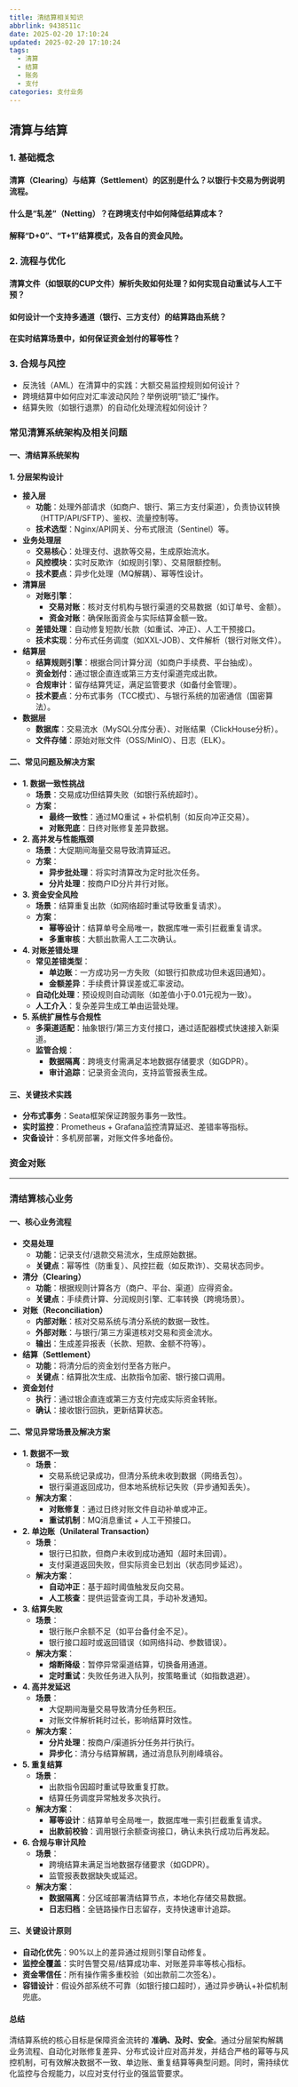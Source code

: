 ```yaml
---
title: 清结算相关知识
abbrlink: 9438511c
date: 2025-02-20 17:10:24
updated: 2025-02-20 17:10:24
tags:
  - 清算
  - 结算
  - 账务
  - 支付
categories: 支付业务
---
```


## **清算与结算**

<!-- more -->

### 1. **基础概念**
#### 清算（Clearing）与结算（Settlement）的区别是什么？以银行卡交易为例说明流程。
#### 什么是“轧差”（Netting）？在跨境支付中如何降低结算成本？
#### 解释“D+0”、“T+1”结算模式，及各自的资金风险。

### 2. **流程与优化**
#### 清算文件（如银联的CUP文件）解析失败如何处理？如何实现自动重试与人工干预？
#### 如何设计一个支持多通道（银行、三方支付）的结算路由系统？
#### 在实时结算场景中，如何保证资金划付的幂等性？

### 3. **合规与风控**
- 反洗钱（AML）在清算中的实践：大额交易监控规则如何设计？
- 跨境结算中如何应对汇率波动风险？举例说明“锁汇”操作。
- 结算失败（如银行退票）的自动化处理流程如何设计？

### 常见清算系统架构及相关问题

#### **一、清结算系统架构**
**1. 分层架构设计**
- **接入层**  
   - **功能**：处理外部请求（如商户、银行、第三方支付渠道），负责协议转换（HTTP/API/SFTP）、鉴权、流量控制等。  
   - **技术选型**：Nginx/API网关、分布式限流（Sentinel）等。
- **业务处理层**  
   - **交易核心**：处理支付、退款等交易，生成原始流水。  
   - **风控模块**：实时反欺诈（如规则引擎）、交易限额控制。  
   - **技术要点**：异步化处理（MQ解耦）、幂等性设计。
- **清算层**  
   - **对账引擎**：  
     - **交易对账**：核对支付机构与银行渠道的交易数据（如订单号、金额）。  
     - **资金对账**：确保账面资金与实际结算金额一致。  
   - **差错处理**：自动修复短款/长款（如重试、冲正）、人工干预接口。  
   - **技术实现**：分布式任务调度（如XXL-JOB）、文件解析（银行对账文件）。
- **结算层**  
   - **结算规则引擎**：根据合同计算分润（如商户手续费、平台抽成）。  
   - **资金划付**：通过银企直连或第三方支付渠道完成出款。  
   - **合规审计**：留存结算凭证，满足监管要求（如备付金管理）。  
   - **技术要点**：分布式事务（TCC模式）、与银行系统的加密通信（国密算法）。
- **数据层**  
   - **数据库**：交易流水（MySQL分库分表）、对账结果（ClickHouse分析）。  
   - **文件存储**：原始对账文件（OSS/MinIO）、日志（ELK）。

#### **二、常见问题及解决方案**
- **1. 数据一致性挑战**
  - **场景**：交易成功但结算失败（如银行系统超时）。  
  - **方案**：  
    - **最终一致性**：通过MQ重试 + 补偿机制（如反向冲正交易）。  
    - **对账兜底**：日终对账修复差异数据。
- **2. 高并发与性能瓶颈**
  - **场景**：大促期间海量交易导致清算延迟。  
  - **方案**：  
    - **异步批处理**：将实时清算改为定时批次任务。  
    - **分片处理**：按商户ID分片并行对账。
- **3. 资金安全风险**
  - **场景**：结算重复出款（如网络超时重试导致重复请求）。  
  - **方案**：  
    - **幂等设计**：结算单号全局唯一，数据库唯一索引拦截重复请求。  
    - **多重审核**：大额出款需人工二次确认。
- **4. 对账差错处理**
  - **常见差错类型**：  
    - **单边账**：一方成功另一方失败（如银行扣款成功但未返回通知）。  
    - **金额差异**：手续费计算误差或汇率波动。  
  - **自动化处理**：预设规则自动调账（如差值小于0.01元视为一致）。  
  - **人工介入**：复杂差异生成工单由运营处理。
- **5. 系统扩展性与合规性**
  - **多渠道适配**：抽象银行/第三方支付接口，通过适配器模式快速接入新渠道。  
  - **监管合规**：  
    - **数据隔离**：跨境支付需满足本地数据存储要求（如GDPR）。  
    - **审计追踪**：记录资金流向，支持监管报表生成。

#### **三、关键技术实践**
- **分布式事务**：Seata框架保证跨服务事务一致性。  
- **实时监控**：Prometheus + Grafana监控清算延迟、差错率等指标。  
- **灾备设计**：多机房部署，对账文件多地备份。  

### 资金对账

---

### 清结算核心业务
#### **一、核心业务流程**
- **交易处理**  
   - **功能**：记录支付/退款交易流水，生成原始数据。  
   - **关键点**：幂等性（防重复）、风控拦截（如反欺诈）、交易状态同步。
- **清分（Clearing）**  
   - **功能**：根据规则计算各方（商户、平台、渠道）应得资金。  
   - **关键点**：手续费计算、分润规则引擎、汇率转换（跨境场景）。
- **对账（Reconciliation）**  
   - **内部对账**：核对交易系统与清分系统的数据一致性。  
   - **外部对账**：与银行/第三方渠道核对交易和资金流水。  
   - **输出**：生成差异报表（长款、短款、金额不符等）。
- **结算（Settlement）**  
   - **功能**：将清分后的资金划付至各方账户。  
   - **关键点**：结算批次生成、出款指令加密、银行接口调用。
- **资金划付**  
   - **执行**：通过银企直连或第三方支付完成实际资金转账。  
   - **确认**：接收银行回执，更新结算状态。

#### **二、常见异常场景及解决方案**
- **1. 数据不一致**  
  - **场景**：  
    - 交易系统记录成功，但清分系统未收到数据（网络丢包）。  
    - 银行渠道返回成功，但本地系统标记失败（异步通知丢失）。  
  - **解决方案**：  
    - **对账修复**：通过日终对账文件自动补单或冲正。  
    - **重试机制**：MQ消息重试 + 人工干预接口。  
- **2. 单边账（Unilateral Transaction）**
  - **场景**：  
    - 银行已扣款，但商户未收到成功通知（超时未回调）。  
    - 支付渠道返回失败，但实际资金已划出（状态同步延迟）。  
  - **解决方案**：  
    - **自动冲正**：基于超时阈值触发反向交易。  
    - **人工核查**：提供运营查询工具，手动补发通知。  
- **3. 结算失败**
  - **场景**：  
    - 银行账户余额不足（如平台备付金不足）。  
    - 银行接口超时或返回错误（如网络抖动、参数错误）。  
  - **解决方案**：  
    - **熔断降级**：暂停异常渠道结算，切换备用通道。  
    - **定时重试**：失败任务进入队列，按策略重试（如指数退避）。  
- **4. 高并发延迟**
  - **场景**：  
    - 大促期间海量交易导致清分任务积压。  
    - 对账文件解析耗时过长，影响结算时效性。  
  - **解决方案**：  
    - **分片处理**：按商户/渠道拆分任务并行执行。  
    - **异步化**：清分与结算解耦，通过消息队列削峰填谷。  
- **5. 重复结算**
  - **场景**：  
    - 出款指令因超时重试导致重复打款。  
    - 结算任务调度异常触发多次执行。  
  - **解决方案**：  
    - **幂等设计**：结算单号全局唯一，数据库唯一索引拦截重复请求。  
    - **出款前校验**：调用银行余额查询接口，确认未执行成功后再发起。  
- **6. 合规与审计风险**
  - **场景**：  
    - 跨境结算未满足当地数据存储要求（如GDPR）。  
    - 监管报表数据缺失或延迟。  
  - **解决方案**：  
    - **数据隔离**：分区域部署清结算节点，本地化存储交易数据。  
    - **日志归档**：全链路操作日志留存，支持快速审计追踪。  

#### **三、关键设计原则**
  - **自动化优先**：90%以上的差异通过规则引擎自动修复。  
  - **监控全覆盖**：实时告警交易/结算成功率、对账差异率等核心指标。  
  - **资金零信任**：所有操作需多重校验（如出款前二次签名）。  
  - **容错设计**：假设外部系统不可靠（如银行接口超时），通过异步确认+补偿机制兜底。  

#### **总结**
清结算系统的核心目标是保障资金流转的 **准确、及时、安全**。通过分层架构解耦业务流程、自动化对账修复差异、分布式设计应对高并发，并结合严格的幂等与风控机制，可有效解决数据不一致、单边账、重复结算等典型问题。同时，需持续优化监控与合规能力，以应对支付行业的强监管要求。
